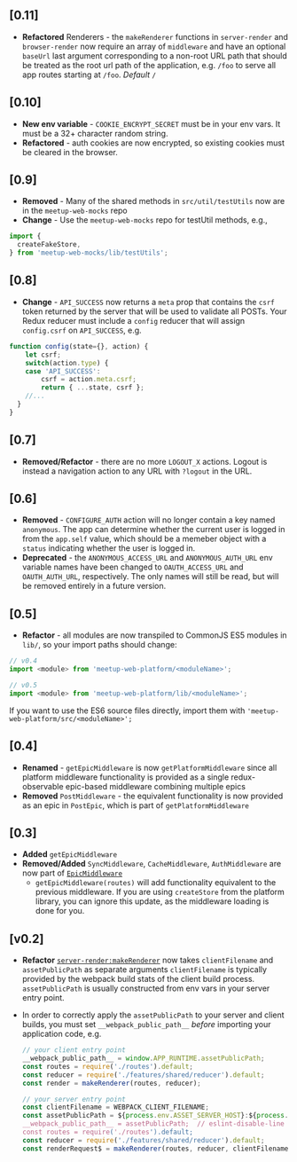 ## [0.11]

- **Refactored** Renderers - the `makeRenderer` functions in `server-render`
and `browser-render` now require an array of `middleware` and have an optional
`baseUrl` last argument corresponding to a non-root URL path that should be
treated as the root url path of the application, e.g. `/foo` to serve all app
routes starting at `/foo`. _Default_ `/`

## [0.10]

- **New env variable** - `COOKIE_ENCRYPT_SECRET` must be in your env vars. It
must be a 32+ character random string.
- **Refactored** - auth cookies are now encrypted, so existing cookies must be
cleared in the browser.

## [0.9]

- **Removed** - Many of the shared methods in `src/util/testUtils`
now are in the `meetup-web-mocks` repo
- **Change** - Use the `meetup-web-mocks` repo for testUtil methods,
e.g.,

```js
import {
  createFakeStore,
} from 'meetup-web-mocks/lib/testUtils';
```

## [0.8]

- **Change** - `API_SUCCESS` now returns a `meta` prop that contains the `csrf`
token returned by the server that will be used to validate all POSTs. Your
Redux reducer must include a `config` reducer that will assign `config.csrf`
on `API_SUCCESS`, e.g.

```js
function config(state={}, action) {
	let csrf;
	switch(action.type) {
	case 'API_SUCCESS':
		csrf = action.meta.csrf;
		return { ...state, csrf };
	//...
  }
}
```

## [0.7]

- **Removed/Refactor** - there are no more `LOGOUT_X` actions. Logout is instead
a navigation action to any URL with `?logout` in the URL.

## [0.6]

- **Removed** - `CONFIGURE_AUTH` action will no longer contain a key named
`anonymous`. The app can determine whether the current user is logged in from
the `app.self` value, which should be a memeber object with a `status`
indicating whether the user is logged in.
- **Deprecated** - the `ANONYMOUS_ACCESS_URL` and `ANONYMOUS_AUTH_URL` env
variable names have been changed to `OAUTH_ACCESS_URL` and `OAUTH_AUTH_URL`,
respectively. The only names will still be read, but will be removed entirely
in a future version.

## [0.5]

- **Refactor** - all modules are now transpiled to CommonJS ES5 modules in
`lib/`, so your import paths should change:

```js
// v0.4
import <module> from 'meetup-web-platform/<moduleName>';

// v0.5
import <module> from 'meetup-web-platform/lib/<moduleName>';
```

If you want to use the ES6 source files directly, import them with
`'meetup-web-platform/src/<moduleName>';`

## [0.4]

- **Renamed** - `getEpicMiddleware` is now `getPlatformMiddleware` since all
platform middleware functionality is provided as a single redux-observable
epic-based middleware combining multiple epics
- **Removed** `PostMiddleware` - the equivalent functionality is now provided
as an epic in `PostEpic`, which is part of `getPlatformMiddleware`

## [0.3]

- **Added** `getEpicMiddleware`
- **Removed/Added** `SyncMiddleware`, `CacheMiddleware`, `AuthMiddleware` are now
part of [`EpicMiddleware`](middleware/epic.js)
	- `getEpicMiddleware(routes)` will add functionality equivalent to the
	previous middleware. If you are using `createStore` from the platform library,
	you can ignore this update, as the middleware loading is done for you.

## [v0.2]

- **Refactor** [`server-render:makeRenderer`](renderers/server-render.jsx#L123)
now takes `clientFilename` and `assetPublicPath` as separate arguments
`clientFilename` is typically provided by the webpack build stats of the
client build process. `assetPublicPath` is usually constructed from env vars
in your server entry point.
- In order to correctly apply the `assetPublicPath` to your server and client
builds, you must set `__webpack_public_path__` _before_ importing your
application code, e.g.

	```js
	// your client entry point
	__webpack_public_path__ = window.APP_RUNTIME.assetPublicPath;
	const routes = require('./routes').default;
	const reducer = require('./features/shared/reducer').default;
	const render = makeRenderer(routes, reducer);

	// your server entry point
	const clientFilename = WEBPACK_CLIENT_FILENAME;
	const assetPublicPath = ${process.env.ASSET_SERVER_HOST}:${process.env.ASSET_SERVER_PORT}/`;
	__webpack_public_path__ = assetPublicPath;  // eslint-disable-line no-undef
	const routes = require('./routes').default;
	const reducer = require('./features/shared/reducer').default;
	const renderRequest$ = makeRenderer(routes, reducer, clientFilename, assetPublicPath);
	```
